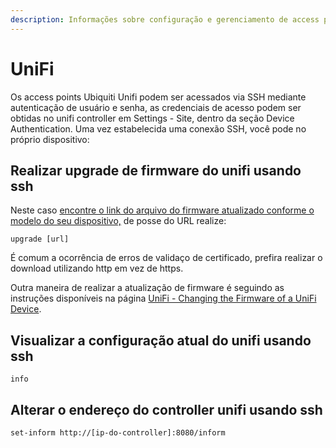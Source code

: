 ```yaml
---
description: Informações sobre configuração e gerenciamento de access points Unifi
---
```


# UniFi

Os access points Ubiquiti Unifi podem ser acessados via SSH mediante autenticação de usuário e senha, as credenciais de acesso podem ser obtidas no unifi controller em Settings - Site, dentro da seção Device Authentication. Uma vez estabelecida uma conexão SSH, você pode no próprio dispositivo:

## Realizar upgrade de firmware do unifi usando ssh

Neste caso [encontre o link do arquivo do firmware atualizado conforme o modelo do seu dispositivo,](https://www.ui.com/download/unifi/unifi-ap) de posse do URL realize:

```
upgrade [url]
```

É comum a ocorrência de erros de validaço de certificado, prefira realizar o download utilizando http em vez de https.

Outra maneira de realizar a atualização de firmware é seguindo as instruções disponíveis na página [UniFi - Changing the Firmware of a UniFi Device](https://help.ubnt.com/hc/en-us/articles/204910064-UniFi-Upgrading-firmware-image-via-SSH).

## Visualizar a configuração atual do unifi usando ssh

```
info
```

## Alterar o endereço do controller unifi usando ssh

```
set-inform http://[ip-do-controller]:8080/inform
```
